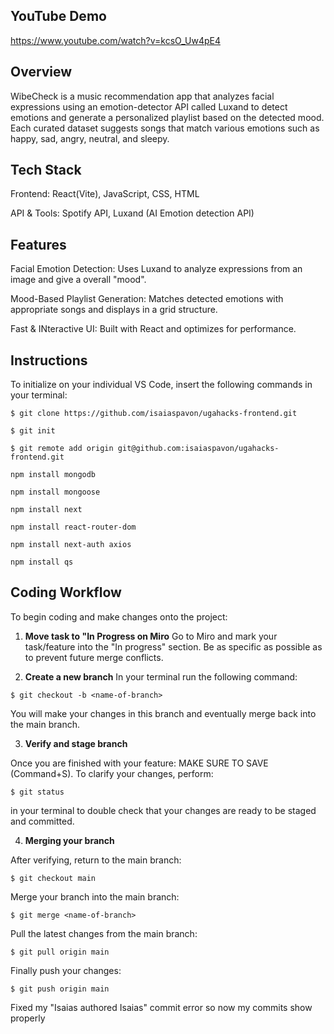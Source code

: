 ## YouTube Demo

https://www.youtube.com/watch?v=kcsO_Uw4pE4

## Overview

WibeCheck is a music recommendation app that analyzes facial expressions using an emotion-detector API called Luxand to detect emotions and generate a personalized playlist based on the detected mood. Each curated dataset suggests songs that match various emotions such as happy, sad, angry, neutral, and sleepy.

## Tech Stack

Frontend: React(Vite), JavaScript, CSS, HTML

API & Tools: Spotify API, Luxand (AI Emotion detection API)

## Features

Facial Emotion Detection: Uses Luxand to analyze expressions from an image and give a overall "mood".

Mood-Based Playlist Generation: Matches detected emotions with appropriate songs and displays in a grid structure.

Fast & INteractive UI: Built with React and optimizes for performance.

## Instructions

To initialize on your individual VS Code, insert the following commands in your terminal:

```
$ git clone https://github.com/isaiaspavon/ugahacks-frontend.git
```

```
$ git init
```

```
$ git remote add origin git@github.com:isaiaspavon/ugahacks-frontend.git
```
<!--
```
$ npm install
```

```
$ npm install react@18.2.0 react-dom@18.2.0
```

```
$ npm install react-router-dom@6.27.0
```

```
npm i bcryptjs
```

```
npx auth secret
```
-->

```
npm install mongodb
```

```
npm install mongoose
```

```
npm install next
```

```
npm install react-router-dom 
```

```
npm install next-auth axios
```

```
npm install qs
```

## Coding Workflow

To begin coding and make changes onto the project:

1. **Move task to "In Progress on Miro**
Go to Miro and mark your task/feature into the "In progress" section. Be as specific as possible as to prevent future merge conflicts.

2. **Create a new branch**
In your terminal run the following command:

```
$ git checkout -b <name-of-branch> 
```

You will make your changes in this branch and eventually merge back into the main branch.

3. **Verify and stage branch**

Once you are finished with your feature: MAKE SURE TO SAVE (Command+S). To clarify your changes, perform: 
```
$ git status
```

 in your terminal to double check that your changes are ready to be staged and committed. 

4. **Merging your branch**

After verifying, return to the main branch:

```
$ git checkout main
```

Merge your branch into the main branch:

```
$ git merge <name-of-branch>
```

Pull the latest changes from the main branch:
 
 ```
 $ git pull origin main
 ```
 
Finally push your changes:

```  
$ git push origin main
```

Fixed my "Isaias authored Isaias" commit error so now my commits show properly




<!--
# React + Vite

This template provides a minimal setup to get React working in Vite with HMR and some ESLint rules.

Currently, two official plugins are available:

- [@vitejs/plugin-react](https://github.com/vitejs/vite-plugin-react/blob/main/packages/plugin-react/README.md) uses [Babel](https://babeljs.io/) for Fast Refresh
- [@vitejs/plugin-react-swc](https://github.com/vitejs/vite-plugin-react-swc) uses [SWC](https://swc.rs/) for Fast Refresh
-->